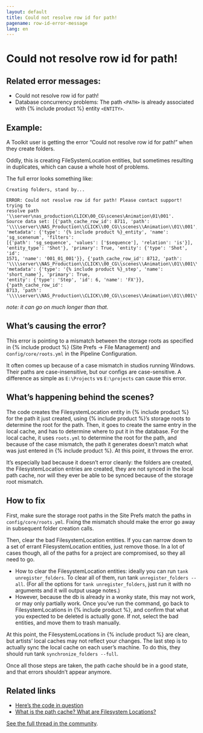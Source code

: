 ```yaml
---
layout: default
title: Could not resolve row id for path!
pagename: row-id-error-message
lang: en
---
```


# Could not resolve row id for path!

## Related error messages:

- Could not resolve row id for path!
- Database concurrency problems: The path `<PATH>` is already associated with {% include product %} entity `<ENTITY>`.

## Example:
A Toolkit user is getting the error “Could not resolve row id for path!” when they create folders.

Oddly, this is creating FileSystemLocation entities, but sometimes resulting in duplicates, which can cause a whole host of problems.

The full error looks something like:

```
Creating folders, stand by...

ERROR: Could not resolve row id for path! Please contact support! trying to 
resolve path '\\server\nas_production\CLICK\00_CG\scenes\Animation\01\001'. 
Source data set: [{'path_cache_row_id': 8711, 'path': 
'\\\\server\\NAS_Production\\CLICK\\00_CG\\scenes\\Animation\\01\\001', 
'metadata': {'type': '{% include product %}_entity', 'name': 'sg_scenenum', 'filters': 
[{'path': 'sg_sequence', 'values': ['$sequence'], 'relation': 'is'}], 
'entity_type': 'Shot'}, 'primary': True, 'entity': {'type': 'Shot', 'id': 
1571, 'name': '001_01_001'}}, {'path_cache_row_id': 8712, 'path': 
'\\\\server\\NAS_Production\\CLICK\\00_CG\\scenes\\Animation\\01\\001\\Fx', 
'metadata': {'type': '{% include product %}_step', 'name': 'short_name'}, 'primary': True, 
'entity': {'type': 'Step', 'id': 6, 'name': 'FX'}}, {'path_cache_row_id': 
8713, 'path': 
'\\\\server\\NAS_Production\\CLICK\\00_CG\\scenes\\Animation\\01\\001\\Comp',
```
_note: it can go on much longer than that._

## What’s causing the error?
This error is pointing to a mismatch between the storage roots as specified in {% include product %} (Site Prefs -> File Management) and c`onfig/core/roots.yml` in the Pipeline Configuration.

It often comes up because of a case mismatch in studios running Windows. Their paths are case-insensitive, but our configs are case-sensitive. A difference as simple as `E:\Projects` vs `E:\projects` can cause this error.

## What’s happening behind the scenes?
The code creates the FilesystemLocation entity in {% include product %} for the path it just created, using {% include product %}’s storage roots to determine the root for the path. Then, it goes to create the same entry in the local cache, and has to determine where to put it in the database. For the local cache, it uses `roots.yml` to determine the root for the path, and because of the case mismatch, the path it generates doesn’t match what was just entered in {% include product %}. At this point, it throws the error.

It’s especially bad because it doesn’t error cleanly: the folders are created, the FilesystemLocation entries are created, they are not synced in the local path cache, nor will they ever be able to be synced because of the storage root mismatch.

## How to fix
First, make sure the storage root paths in the Site Prefs match the paths in `config/core/roots.yml`. Fixing the mismatch should make the error go away in subsequent folder creation calls.

Then, clear the bad FilesystemLocation entities. If you can narrow down to a set of errant FilesystemLocation entities, just remove those. In a lot of cases though, all of the paths for a project are compromised, so they all need to go.

- How to clear the FilesystemLocation entities: ideally you can run `tank unregister_folders`. To clear all of them, run tank `unregister_folders --all`. (For all the options for `tank unregister_folders`, just run it with no arguments and it will output usage notes.)
- However, because the db is already in a wonky state, this may not work, or may only partially work. Once you’ve run the command, go back to FilesystemLocations in {% include product %}, and confirm that what you expected to be deleted is actually gone. If not, select the bad entities, and move them to trash manually.

At this point, the FilesystemLocations in {% include product %} are clean, but artists’ local caches may not reflect your changes. The last step is to actually sync the local cache on each user’s machine. To do this, they should run tank `synchronize_folders --full`.

Once all those steps are taken, the path cache should be in a good state, and that errors shouldn’t appear anymore.

## Related links
- [Here’s the code in question](https://github.com/shotgunsoftware/tk-core/blob/01bb9547cec19cc2a959858b09a8b349a388b56f/python/tank/path_cache.py#L491-L498)
- [What is the path cache? What are Filesystem Locations?](https://developer.shotgridsoftware.com/cbbf99a4/)

[See the full thread in the community](https://community.shotgridsoftware.com/t/how-to-troubleshoot-folder-creation-errors/3578).


